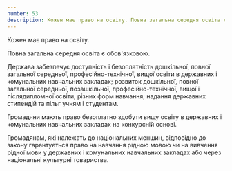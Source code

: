 ```yaml
---
number: 53
description: Кожен має право на освіту. Повна загальна середня освіта є обов'язковою. Держава забезпечує доступність і безоплатність дошкільної, повної загальної середньої, професійно-технічної, вищої освіти в державних...
---
```


Кожен має право на освіту.

Повна загальна середня освіта є обов'язковою.

Держава забезпечує доступність і безоплатність дошкільної, повної загальної середньої, професійно-технічної, вищої
освіти в державних і комунальних навчальних закладах; розвиток дошкільної, повної загальної середньої, позашкільної,
професійно-технічної, вищої і післядипломної освіти, різних форм навчання; надання державних стипендій та пільг учням і
студентам.

Громадяни мають право безоплатно здобути вищу освіту в державних і комунальних навчальних закладах на конкурсній основі.

Громадянам, які належать до національних меншин, відповідно до закону гарантується право на навчання рідною мовою чи на
вивчення рідної мови у державних і комунальних навчальних закладах або через національні культурні товариства.
